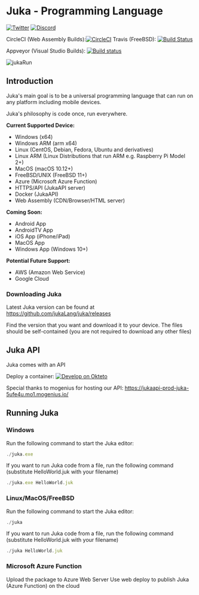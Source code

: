 # Juka - Programming Language 

[![Twitter](https://img.shields.io/twitter/follow/jukaLang.svg?style=social)](https://twitter.com/jukaLang)
[![Discord](https://img.shields.io/discord/975787212954275910)](https://discord.com/invite/7BNpwKH8JC/)

CircleCI (Web Assembly Builds):[![CircleCI](https://dl.circleci.com/status-badge/img/gh/jukaLang/Juka/tree/master.svg?style=svg)](https://dl.circleci.com/status-badge/redirect/gh/jukaLang/Juka/tree/master)
Travis (FreeBSD): [![Build Status](https://app.travis-ci.com/jukaLang/Juka.svg?branch=master)](https://app.travis-ci.com/jukaLang/Juka)

Appveyor (Visual Studio Builds): [![Build status](https://ci.appveyor.com/api/projects/status/nmjmm04xhryx8p54?svg=true)](https://ci.appveyor.com/project/TheAndreiM/juka)

![jukaRun](https://user-images.githubusercontent.com/11934545/171545920-02493491-fa44-40d6-9a5b-46b2f90f8301.gif)

## Introduction

Juka's main goal is to be a universal programming language that can run on any platform including mobile devices.

Juka's philosophy is code once, run everywhere.

__Current Supported Device:__
- Windows (x64)
- Windows ARM (arm x64)
- Linux (CentOS, Debian, Fedora, Ubuntu and derivatives)
- Linux ARM (Linux Distributions that run ARM e.g. Raspberry Pi Model 2+)
- MacOS (macOS 10.12+)
- FreeBSD/UNIX (FreeBSD 11+)
- Azure (Microsoft Azure Function)
- HTTPS/API (JukaAPI server)
- Docker (JukaAPI)
- Web Assembly (CDN/Browser/HTML server)

__Coming Soon:__
- Android App
- AndroidTV App
- iOS App (iPhone/iPad)
- MacOS App
- Windows App (Windows 10+)

__Potential Future Support:__
- AWS (Amazon Web Service)
- Google Cloud

### Downloading Juka
Latest Juka version can be found at https://github.com/jukaLang/juka/releases

Find the version that you want and download it to your device. 
The files should be self-contained (you are not required to download any other files)

## Juka API

Juka comes with an API

Deploy a container:
[![Develop on Okteto](https://okteto.com/develop-okteto.svg)](https://cloud.okteto.com/deploy?repository=https://github.com/jukalang/juka&branch=master)

Special thanks to mogenius for hosting our API:
https://jukaapi-prod-juka-5ufe4u.mo1.mogenius.io/


## Running Juka

### Windows

Run the following command to start the Juka editor:

```jsx
./juka.exe
```

If you want to run Juka code from a file, run the following command (substitute HelloWorld.juk with your filename)

```jsx
./juka.exe HelloWorld.juk
```

### Linux/MacOS/FreeBSD

Run the following command to start the Juka editor:
```jsx
./juka
```

If you want to run Juka code from a file, run the following command (substitute HelloWorld.juk with your filename)

```jsx
./juka HelloWorld.juk
```


### Microsoft Azure Function

Upload the package to Azure Web Server
Use web deploy to publish Juka (Azure Function) on the cloud


